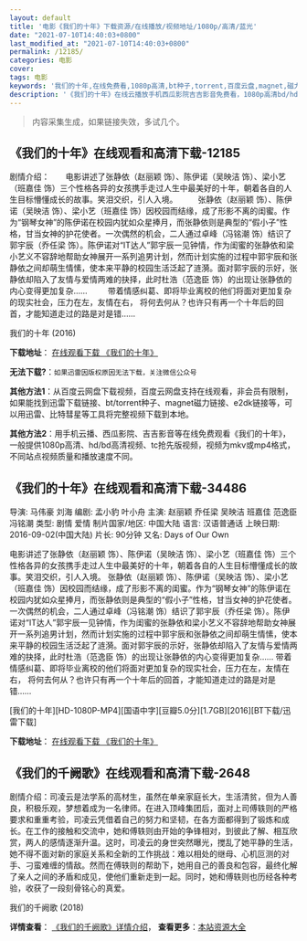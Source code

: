 ```yaml
---
layout: default
title: '电影《我们的十年》下载资源/在线播放/视频地址/1080p/高清/蓝光'
date: "2021-07-10T14:40:03+0800"
last_modified_at: "2021-07-10T14:40:03+0800"
permalink: /12185/
categories: 电影
cover:
tags: 电影
keywords: '我们的十年,在线免费看,1080p高清,bt种子,torrent,百度云盘,magnet,磁力链,迅雷下载资源'
description: '《我们的十年》在线云播放手机西瓜影院吉吉影音免费看，1080p高清bd/hd未删减完整版和tc抢先枪版，mkv/mp4格式，附带bt/torrent种子、magnet/磁力链、百度云盘、网盘资源迅雷下载链接'
---
```


>内容采集生成，如果链接失效，多试几个。


## 《我们的十年》在线观看和高清下载-12185

剧情介绍：　　电影讲述了张静依（赵丽颖 饰）、陈伊诺（吴映洁 饰）、梁小艺（班嘉佳 饰）三个性格各异的女孩携手走过人生中最美好的十年，朝着各自的人生目标懵懂成长的故事。笑泪交织，引人入境。  　　张静依（赵丽颖 饰）、陈伊诺（吴映洁 饰）、梁小艺（班嘉佳 饰）因校园而结缘，成了形影不离的闺蜜。作为“钢琴女神”的陈伊诺在校园内犹如众星捧月，而张静依则是典型的“假小子”性格，甘当女神的护花使者。一次偶然的机会，二人通过卓峰（冯铭潮 饰）结识了郭宇辰（乔任梁 饰）。陈伊诺对“IT达人”郭宇辰一见钟情，作为闺蜜的张静依和梁小艺义不容辞地帮助女神展开一系列追男计划，然而计划实施的过程中郭宇辰和张静依之间却萌生情愫，使本来平静的校园生活泛起了涟漪。面对郭宇辰的示好，张静依却陷入了友情与爱情两难的抉择，此时杜浩（范逸臣 饰）的出现让张静依的内心变得更加复杂……  　　带着情感纠葛、即将毕业离校的他们将面对更加复杂的现实社会，压力在左，友情在右， 将何去何从？也许只有再一个十年后的回首，才能知道走过的路是对是错……


我们的十年 (2016)

**下载地址**： [在线观看下载 《我们的十年》](https://www.btbtdy.me/btdy/dy7171.html) 


**无法下载?**：`如果迅雷因版权原因无法下载，关注微信公众号 `

**其他方法1**：从百度云网盘下载视频，百度云网盘支持在线观看，非会员有限制，如果能找到迅雷下载链接、bt/torrent种子、magnet磁力链接、e2dk链接等，可以用迅雷、比特彗星等工具将完整视频下载到本地。

**其他方法2**：用手机云播、西瓜影院、吉吉影音等在线免费观看《我们的十年》，一般提供1080p高清、hd/bd高清视频、tc抢先版视频，视频为mkv或mp4格式，不同站点视频质量和播放速度不同。


## 《我们的十年》在线观看和高清下载-34486

导演: 马伟豪 刘海 编剧: 孟小豹 叶小舟 主演: 赵丽颖 乔任梁 吴映洁 班嘉佳 范逸臣 冯铭潮 类型: 剧情 爱情 制片国家/地区: 中国大陆 语言: 汉语普通话 上映日期: 2016-09-02(中国大陆) 片长: 90分钟 又名: Days of Our Own

电影讲述了张静依（赵丽颖 饰）、陈伊诺（吴映洁 饰）、梁小艺（班嘉佳 饰）三个性格各异的女孩携手走过人生中最美好的十年，朝着各自的人生目标懵懂成长的故事。笑泪交织，引人入境。 张静依（赵丽颖 饰）、陈伊诺（吴映洁 饰）、梁小艺（班嘉佳 饰）因校园而结缘，成了形影不离的闺蜜。作为“钢琴女神”的陈伊诺在校园内犹如众星捧月，而张静依则是典型的“假小子”性格，甘当女神的护花使者。一次偶然的机会，二人通过卓峰（冯铭潮 饰）结识了郭宇辰（乔任梁 饰）。陈伊诺对“IT达人”郭宇辰一见钟情，作为闺蜜的张静依和梁小艺义不容辞地帮助女神展开一系列追男计划，然而计划实施的过程中郭宇辰和张静依之间却萌生情愫，使本来平静的校园生活泛起了涟漪。面对郭宇辰的示好，张静依却陷入了友情与爱情两难的抉择，此时杜浩（范逸臣 饰）的出现让张静依的内心变得更加复杂…… 带着情感纠葛、即将毕业离校的他们将面对更加复杂的现实社会，压力在左，友情在右， 将何去何从？也许只有再一个十年后的回首，才能知道走过的路是对是错……


[我们的十年][HD-1080P-MP4][国语中字][豆瓣5.0分][1.7GB][2016][BT下载/迅雷下载]

**下载地址**： [在线观看下载 《我们的十年》](https://www.btdx8.com/torrent/days_of_our_own_2016.html) 


## 《我们的千阙歌》在线观看和高清下载-2648

剧情介绍：司凌云是法学系的高材生，虽然在单亲家庭长大，生活清贫，但为人善良，积极乐观，梦想着成为一名律师。在进入顶峰集团后，面对上司傅轶则的严格要求和重重考验，司凌云凭借着自己的努力和坚韧，在各方面都得到了锻炼和成长。在工作的接触和交流中，她和傅轶则由开始的争锋相对，到彼此了解、相互欣赏，两人的感情逐渐升温。这时，司凌云的身世突然曝光，搅乱了她平静的生活，她不得不面对新的家庭关系和全新的工作挑战：难以相处的继母、心机叵测的对手、刁蛮难缠的情敌。然而在傅轶则的帮助下，她用自己的善良和包容，最终化解了亲人之间的矛盾和成见，使他们重新走到一起。同时，她和傅轶则也历经各种考验，收获了一段刻骨铭心的真爱。


我们的千阙歌 (2018)

**详情查看**： [《我们的千阙歌》详情介绍](/movie/2648/)， **查看更多**：[本站资源大全](/movie/t/all/)

